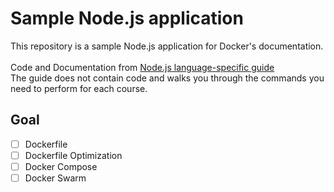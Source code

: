 # Sample Node.js application

This repository is a sample Node.js application for Docker's documentation.<br/><br/>
Code and Documentation from [Node.js language-specific guide](https://docs.docker.com/language/nodejs/)<br/>
The guide does not contain code and walks you through the commands you need to perform for each course.

## Goal
- [ ] Dockerfile
- [ ] Dockerfile Optimization
- [ ] Docker Compose
- [ ] Docker Swarm

